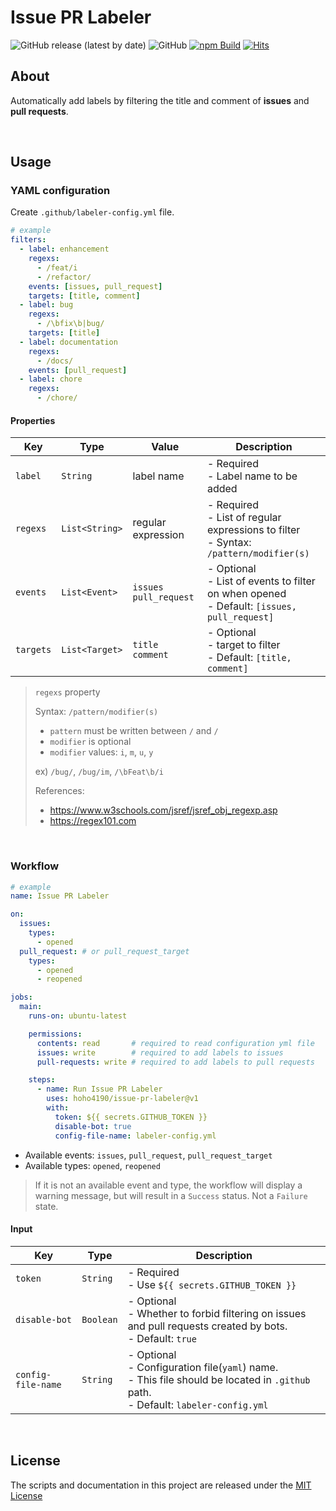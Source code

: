 # Issue PR Labeler

![GitHub release (latest by date)](https://img.shields.io/github/v/release/hoho4190/issue-pr-labeler)
![GitHub](https://img.shields.io/github/license/hoho4190/issue-pr-labeler?color=informational)
[![npm Build](https://github.com/hoho4190/issue-pr-labeler/actions/workflows/npm-build.yml/badge.svg)](https://github.com/hoho4190/issue-pr-labeler/actions/workflows/npm-build.yml)
[![Hits](https://hits.seeyoufarm.com/api/count/incr/badge.svg?url=https%3A%2F%2Fgithub.com%2Fhoho4190%2Fissue-pr-labeler&count_bg=%2333CA56&title_bg=%23555555&icon=&icon_color=%23E7E7E7&title=hits&edge_flat=false)](https://github.com/hoho4190/issue-pr-labeler)

## About

Automatically add labels by filtering the title and comment of **issues** and **pull requests**.

<br>

## Usage

### YAML configuration

Create `.github/labeler-config.yml` file.

```yaml
# example
filters:
  - label: enhancement
    regexs:
      - /feat/i
      - /refactor/
    events: [issues, pull_request]
    targets: [title, comment]
  - label: bug
    regexs:
      - /\bfix\b|bug/
    targets: [title]
  - label: documentation
    regexs:
      - /docs/
    events: [pull_request]
  - label: chore
    regexs:
      - /chore/
```

#### Properties

| Key       | Type           | Value                       | Description                                                                                    |
| --------- | -------------- | --------------------------- | ---------------------------------------------------------------------------------------------- |
| `label`   | `String`       | label name                  | - Required<br>- Label name to be added                                                         |
| `regexs`  | `List<String>` | regular expression          | - Required<br>- List of regular expressions to filter<br>- Syntax: `/pattern/modifier(s)`      |
| `events`  | `List<Event>`  | `issues`<br> `pull_request` | - Optional<br>- List of events to filter on when opened<br>- Default: `[issues, pull_request]` |
| `targets` | `List<Target>` | `title`<br> `comment`       | - Optional<br>- target to filter<br>- Default: `[title, comment]`                              |

> `regexs` property
>
> Syntax: `/pattern/modifier(s)`
>
> - `pattern` must be written between `/` and `/`
> - `modifier` is optional
> - `modifier` values: `i`, `m`, `u`, `y`
>
> ex) `/bug/`, `/bug/im`, `/\bFeat\b/i`
>
> References:
>
> - https://www.w3schools.com/jsref/jsref_obj_regexp.asp
> - https://regex101.com

<br>

### Workflow

```yaml
# example
name: Issue PR Labeler

on:
  issues:
    types:
      - opened
  pull_request: # or pull_request_target
    types:
      - opened
      - reopened

jobs:
  main:
    runs-on: ubuntu-latest

    permissions:
      contents: read       # required to read configuration yml file
      issues: write        # required to add labels to issues
      pull-requests: write # required to add labels to pull requests

    steps:
      - name: Run Issue PR Labeler
        uses: hoho4190/issue-pr-labeler@v1
        with:
          token: ${{ secrets.GITHUB_TOKEN }}
          disable-bot: true
          config-file-name: labeler-config.yml
```

- Available events: `issues`, `pull_request`, `pull_request_target`
- Available types: `opened`, `reopened`

> If it is not an available event and type, the workflow will display a warning message, but will result in a `Success` status. Not a `Failure` state.

#### Input

| Key                | Type      | Description                                                                                                                                |
| ------------------ | --------- | ------------------------------------------------------------------------------------------------------------------------------------------ |
| `token`            | `String`  | - Required<br>- Use `${{ secrets.GITHUB_TOKEN }}`                                                                                          |
| `disable-bot`      | `Boolean` | - Optional<br> - Whether to forbid filtering on issues and pull requests created by bots.<br>- Default: `true`                             |
| `config-file-name` | `String`  | - Optional<br> - Configuration file(`yaml`) name.<br>- This file should be located in `.github` path. <br> - Default: `labeler-config.yml` |

<br>

## License

The scripts and documentation in this project are released under the [MIT License](LICENSE)
